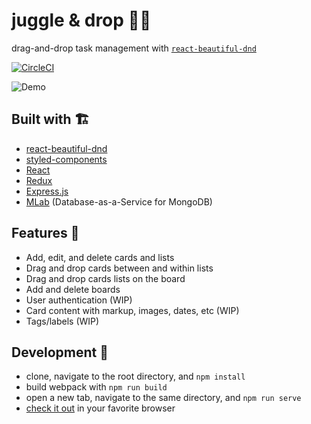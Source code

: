 # juggle & drop 🤹‍♂️

drag-and-drop task management with [`react-beautiful-dnd`](https://github.com/atlassian/react-beautiful-dnd)

[![CircleCI](https://circleci.com/gh/zroyer/juggle-and-drop/tree/master.svg?style=svg)](https://circleci.com/gh/zroyer/juggle-and-drop/tree/master)

![Demo](http://i.imgur.com/zCkv3kg.gif)

## Built with 🏗
* [react-beautiful-dnd](https://github.com/atlassian/react-beautiful-dnd)     
* [styled-components](https://www.styled-components.com/)     
* [React](https://github.com/facebook/react)
* [Redux](https://github.com/reduxjs/redux)
* [Express.js](https://github.com/expressjs)
* [MLab](https://mlab.com/) (Database-as-a-Service for MongoDB)

## Features 👀
* Add, edit, and delete cards and lists
* Drag and drop cards between and within lists
* Drag and drop cards lists on the board
* Add and delete boards
* User authentication (WIP)
* Card content with markup, images, dates, etc (WIP)
* Tags/labels (WIP)

## Development 🚀
* clone, navigate to the root directory, and `npm install`
* build webpack with `npm run build`
* open a new tab, navigate to the same directory, and `npm run serve`
* [check it out](http://localhost:1738) in your favorite browser
